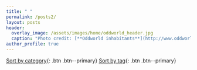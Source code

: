 ```yaml
---
title: " "
permalink: /posts2/
layout: posts
header:
  overlay_image: /assets/images/home/oddworld_header.jpg
  caption: "Photo credit: [**Oddworld inhabitants**](http://www.oddworld.com/)"
author_profile: true
---
```

[Sort by category](/categories){: .btn .btn--primary} [Sort by tag](/tags){: .btn .btn--primary}

